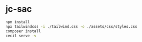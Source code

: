 # jc-sac

```bash
npm install
npx tailwindcss -i ./tailwind.css -o ./assets/css/styles.css
composer install
cecil serve -v
```
